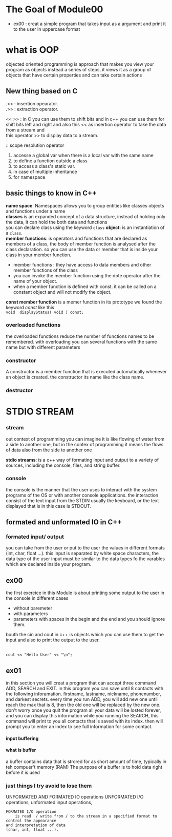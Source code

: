 # The Goal of Module00
- ex00 : creat a simple program that takes input as a argument and print it to the user in uppercase format

# what is OOP
objected oriented programming is approach that makes you view your program as objects instead a series of steps, it views it as a group of objects that have certain properties and can take certain actions

## New thing based on C

.<< : insertion opearator.\
.>> : extraction operator.

<< >> : in C you can use them to shift bits and in c++ you can use them for shift bits left and right and also this << as insertion operator to take the data from a stream and\
this operator >> to display data to a stream.

:: scope resolution operator

1. accesse a global var when there is a local var with the same name
2. to define a function outside a class
3. to access a class's static var.
4. in case of multiple inheritance 
5. for namespace


## basic things to know in C++
**name space**: Namespaces allows you to group entities like classes objects and functions under a 
name\
**classes** is an expanded concept of a data structure, instead of holding only the data, it can hold the both data and functions\
you can declare class using the keyword `class`
**object**: is an instantiation of a `class`.\
**member functions**: is operators and functions that are declared as members of a class, the body of member function is analysed after the class declaration. so you can use the data or member that is inside your class in your member function.
- member functions : they have access to data members and other member functions of the class
- you can invoke the member function using the dote operator after the name of your object.
- when a member function is defined with const. it  can be called on a constant object and will not modify the object.

**const member function** is a memer function in its prototype we found the keyword *const* like this\
 `void	displayStatus( void ) const;`

### overloaded functions

the overloaded functions reduce the number of functions names to be remembered.
with overloading you can several functions with the same name but with different parameters

### constructor 
A constructor is a member function that is executed automatically whenever an object is created. the constructor its name like the class name.

### destructor



# STDIO STREAM

### stream
out context of programming you can imagine it is like flowing of water from a side to another one, but in the contex of programming it means the flows of data also from the side to another one

**stdio streams**: is a c++ way of formating input and output to a variety of sources, including the console, files, and string buffer.

### console
the console is the manner that the user uses to interact with the system programs of the OS or with another console applications.
the interaction consist of the text input from the STDIN  usually the keyboard, or the text displayed that is in this case is STDOUT.

## formated and unformated IO in C++
### formated input/ output
you can take from the user or put to the user the values in different formats (int, char, float ...). this input is separated by white space characters, the data type of the user input must be similar to the data types fo the varables which are declared inside your  program.


## ex00
the first exercice in this Module is about printing some output to the user in the console in different cases
- without paremeter
- with parameters
- parameters with spaces in the begin and the end and you should ignore them. 


bouth the cin and cout in c++ is objects which you can use them to get the input and also to print the output to the user.

\
  ```cout << "Hello User" << "\n";```

## ex01
in this section you will creat a program that can accept three command ADD, SEARCH and EXIT. in this program you can save until 8 contacts with the following inforamation.
firstname, lastname, nickname, phonenumber, and darkest secrets. every time you run ADD, you will add new one until reach the max that is 8, then the old one will be replaced by the new one. don't worry once you quit the program all your data will be losted forever, and you can display this information while you running the SEARCH, this command will print to you all contacts that is saved with its index. then will prompt you to enter an index to see full information for some contact.

#### input buffering
#### what is buffer
a buffer contains data that is strored for as short amount of time, typically in teh compuer't memory (RAM) The purpose of a buffer is to hold data right before it is used 


### just things I try avoid to lose them

UNFORMATED AND FORMATED IO operations 
	UNFORMATED I/O operations,
		unformated input operations, 

	FORMATED I/O operation
		is read  / write from / to the stream in a specified format to control the appearance
	and interpretation of data 
	(char, int, float ...).
